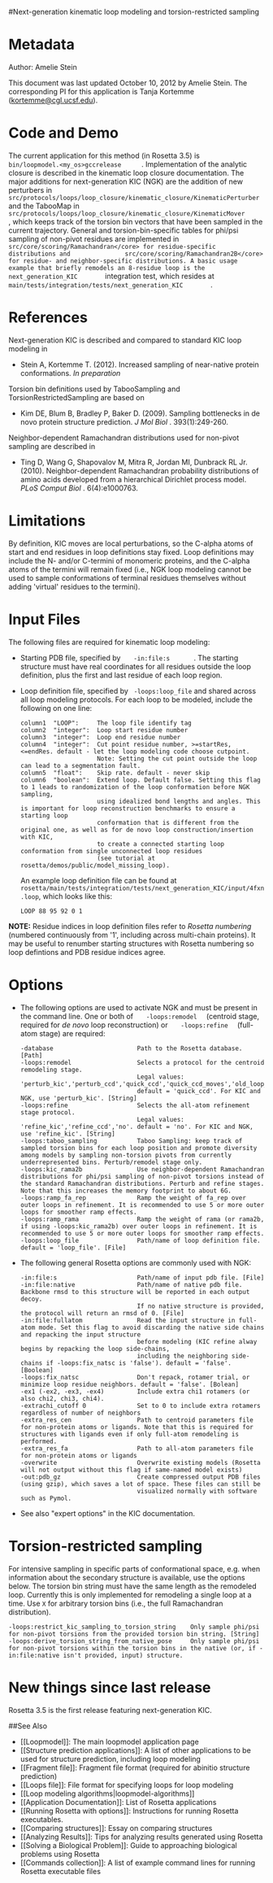 #Next-generation kinematic loop modeling and torsion-restricted sampling

Metadata
========

Author: Amelie Stein

This document was last updated October 10, 2012 by Amelie Stein. The corresponding PI for this application is Tanja Kortemme (kortemme@cgl.ucsf.edu).

Code and Demo
=============

The current application for this method (in Rosetta 3.5) is `       bin/loopmodel.<my_os>gccrelease      ` . Implementation of the analytic closure is described in the kinematic loop closure documentation. The major additions for next-generation KIC (NGK) are the addition of new perturbers in `       src/protocols/loops/loop_closure/kinematic_closure/KinematicPerturber      ` and the TabooMap in `       src/protocols/loops/loop_closure/kinematic_closure/KinematicMover      ` , which keeps track of the torsion bin vectors that have been sampled in the current trajectory. General and torsion-bin-specific tables for phi/psi sampling of non-pivot residues are implemented in `       src/core/scoring/Ramachandran</core> for residue-specific distributions and               src/core/scoring/Ramachandran2B</core> for residue- and neighbor-specific distributions. A basic usage example that briefly remodels an 8-residue loop is the                 next_generation_KIC        ` integration test, which resides at `         main/tests/integration/tests/next_generation_KIC        ` .


References
==========

Next-generation KIC is described and compared to standard KIC loop modeling in 

-   Stein A, Kortemme T. (2012). Increased sampling of near-native protein conformations. *In preparation*

Torsion bin definitions used by TabooSampling and TorsionRestrictedSampling are based on

-   Kim DE, Blum B, Bradley P, Baker D. (2009). Sampling bottlenecks in de novo protein structure prediction. *J Mol Biol* . 393(1):249-260.

Neighbor-dependent Ramachandran distributions used for non-pivot sampling are described in

-   Ting D, Wang G, Shapovalov M, Mitra R, Jordan MI, Dunbrack RL Jr. (2010). Neighbor-dependent Ramachandran probability distributions of amino acids developed from a hierarchical Dirichlet process model. *PLoS Comput Biol* . 6(4):e1000763.

Limitations
===========

By definition, KIC moves are local perturbations, so the C-alpha atoms of start and end residues in loop definitions stay fixed. Loop definitions may include the N- and/or C-termini of monomeric proteins, and the C-alpha atoms of the termini will remain fixed (i.e., NGK loop modeling cannot be used to sample conformations of terminal residues themselves without adding 'virtual' residues to the termini).

Input Files
===========

The following files are required for kinematic loop modeling:

-   Starting PDB file, specified by `    -in:file:s       ` . The starting structure must have real coordinates for all residues outside the loop definition, plus the first and last residue of each loop region.

-   Loop definition file, specified by ` -loops:loop_file` and shared across all loop modeling protocols. For each loop to be modeled, include the following on one line:

    ```
    column1  "LOOP":     The loop file identify tag
    column2  "integer":  Loop start residue number
    column3  "integer":  Loop end residue number
    column4  "integer":  Cut point residue number, >=startRes, <=endRes. default - let the loop modeling code choose cutpoint. 
                         Note: Setting the cut point outside the loop can lead to a segmentation fault. 
    column5  "float":    Skip rate. default - never skip
    column6  "boolean":  Extend loop. Default false. Setting this flag to 1 leads to randomization of the loop conformation before NGK sampling, 
                         using idealized bond lengths and angles. This is important for loop reconstruction benchmarks to ensure a starting loop 
                         conformation that is different from the original one, as well as for de novo loop construction/insertion with KIC, 
                         to create a connected starting loop conformation from single unconnected loop residues 
                         (see tutorial at rosetta/demos/public/model_missing_loop). 
    ```

    An example loop definition file can be found at `    rosetta/main/tests/integration/tests/next_generation_KIC/input/4fxn.loop`, which looks like this:

    ```
    LOOP 88 95 92 0 1
    ```

**NOTE:** Residue indices in loop definition files refer to *Rosetta numbering* (numbered continuously from '1', including across multi-chain proteins). It may be useful to renumber starting structures with Rosetta numbering so loop defintions and PDB residue indices agree.

Options
=======

-   The following options are used to activate NGK and must be present in the command line. One or both of `    -loops:remodel   ` (centroid stage, required for *de novo* loop reconstruction) or `    -loops:refine   ` (full-atom stage) are required:

    ```
    -database                       Path to the Rosetta database. [Path]
    -loops:remodel                  Selects a protocol for the centroid remodeling stage.
                                    Legal values: 'perturb_kic','perturb_ccd','quick_ccd','quick_ccd_moves','old_loop_relax','no'.
                                    default = 'quick_ccd'. For KIC and NGK, use 'perturb_kic'. [String]
    -loops:refine                   Selects the all-atom refinement stage protocol.
                                    Legal values: 'refine_kic','refine_ccd','no'. default = 'no'. For KIC and NGK, use 'refine_kic'. [String]
    -loops:taboo_sampling           Taboo Sampling: keep track of sampled torsion bins for each loop position and promote diversity among models by sampling non-torsion pivots from currently underrepresented bins. Perturb/remodel stage only.
    -loops:kic_rama2b               Use neighbor-dependent Ramachandran distributions for phi/psi sampling of non-pivot torsions instead of the standard Ramachandran distributions. Perturb and refine stages. Note that this increases the memory footprint to about 6G.
    -loops:ramp_fa_rep              Ramp the weight of fa_rep over outer loops in refinement. It is recommended to use 5 or more outer loops for smoother ramp effects. 
    -loops:ramp_rama                Ramp the weight of rama (or rama2b, if using -loops:kic_rama2b) over outer loops in refinement. It is recommended to use 5 or more outer loops for smoother ramp effects. 
    -loops:loop_file                Path/name of loop definition file. default = 'loop_file'. [File]
    ```

-   The following general Rosetta options are commonly used with NGK:

    ```
    -in:file:s                      Path/name of input pdb file. [File]
    -in:file:native                 Path/name of native pdb file. Backbone rmsd to this structure will be reported in each output decoy.
                                    If no native structure is provided, the protocol will return an rmsd of 0. [File]
    -in:file:fullatom               Read the input structure in full-atom mode. Set this flag to avoid discarding the native side chains and repacking the input structure
                                    before modeling (KIC refine alway begins by repacking the loop side-chains,
                                    including the neighboring side-chains if -loops:fix_natsc is 'false'). default = 'false'. [Boolean]
    -loops:fix_natsc                Don't repack, rotamer trial, or minimize loop residue neighbors. default = 'false'. [Bolean]
    -ex1 (-ex2, -ex3, -ex4)         Include extra chi1 rotamers (or also chi2, chi3, chi4).
    -extrachi_cutoff 0              Set to 0 to include extra rotamers regardless of number of neighbors
    -extra_res_cen                  Path to centroid parameters file for non-protein atoms or ligands. Note that this is required for structures with ligands even if only full-atom remodeling is performed.
    -extra_res_fa                   Path to all-atom parameters file for non-protein atoms or ligands
    -overwrite                      Overwrite existing models (Rosetta will not output without this flag if same-named model exists)
    -out:pdb_gz                     Create compressed output PDB files (using gzip), which saves a lot of space. These files can still be 
                                    visualized normally with software such as Pymol. 
    ```

-   See also "expert options" in the KIC documentation.

Torsion-restricted sampling
===========================

For intensive sampling in specific parts of conformational space, e.g. when information about the secondary structure is available, use the options below. The torsion bin string must have the same length as the remodeled loop. Currently this is only implemented for remodeling a single loop at a time. Use `X` for arbitrary torsion bins (i.e., the full Ramachandran distribution).

```
-loops:restrict_kic_sampling_to_torsion_string    Only sample phi/psi for non-pivot torsions from the provided torsion bin string. [String]
-loops:derive_torsion_string_from_native_pose     Only sample phi/psi for non-pivot torsions within the torsion bins in the native (or, if -in:file:native isn't provided, input) structure.
```

New things since last release
=============================

Rosetta 3.5 is the first release featuring next-generation KIC.

##See Also

* [[Loopmodel]]: The main loopmodel application page
* [[Structure prediction applications]]: A list of other applications to be used for structure prediction, including loop modeling
* [[Fragment file]]: Fragment file format (required for abinitio structure prediction)
* [[Loops file]]: File format for specifying loops for loop modeling
* [[Loop modeling algorithms|loopmodel-algorithms]]
* [[Application Documentation]]: List of Rosetta applications
* [[Running Rosetta with options]]: Instructions for running Rosetta executables.
* [[Comparing structures]]: Essay on comparing structures
* [[Analyzing Results]]: Tips for analyzing results generated using Rosetta
* [[Solving a Biological Problem]]: Guide to approaching biological problems using Rosetta
* [[Commands collection]]: A list of example command lines for running Rosetta executable files
